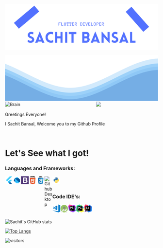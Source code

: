 <p align="center">
  <img src="https://github.com/Sachitbansal/Sachitbansal/blob/main/name-logo%20(1).png" width="auto" height="auto">
</p>	
<img src="https://raw.githubusercontent.com/fredgrott/FredGrott/gh-pages/waves.svg" width="100%" height="150">

<img align="left" alt="Brain" width="300" src="https://i.giphy.com/media/26tn33aiTi1jkl6H6/200w.webp">


  <img src="https://github.com/vimalverma558/vimalverma558/blob/v2/img/hello.gif" width="20%">

Greetings Everyone!
         <br />

I Sachit Bansal, Welcome you to my Github Profile

<br/>

# Let's See what I got!

### Languages and Frameworks:
<img align="left" alt="Flutter" width="26px" src="https://github.com/Sachitbansal/Sachitbansal/blob/main/flutter.png" />
<img align="left" alt="Dart" width="26px" src="https://github.com/Sachitbansal/Sachitbansal/blob/main/dart-new.png" />
<img align="left" alt="Bootstrap" width="26px" src="https://github.com/Sachitbansal/Sachitbansal/blob/main/bootsstrap.png" />
<img align="left" alt="HTML5" width="26px" src="https://raw.githubusercontent.com/github/explore/80688e429a7d4ef2fca1e82350fe8e3517d3494d/topics/html/html.png" />
<img align="left" alt="CSS3" width="26px" src="https://raw.githubusercontent.com/github/explore/80688e429a7d4ef2fca1e82350fe8e3517d3494d/topics/css/css.png" />
<img align="left" alt="Github Desktop" width="26px" src="https://dl2.macupdate.com/images/icons256/39062.png?d=1522354604" />
<img align="left" alt="Python" width="26px" src="https://raw.githubusercontent.com/github/explore/80688e429a7d4ef2fca1e82350fe8e3517d3494d/topics/python/python.png" />

<br>
<br>

### Code IDE's:
<img align="left" alt="Visual Studio Code" width="26px" src="https://raw.githubusercontent.com/github/explore/80688e429a7d4ef2fca1e82350fe8e3517d3494d/topics/visual-studio-code/visual-studio-code.png" />
<img align="left" alt="Android" width="26px" src="https://github.com/Sachitbansal/Sachitbansal/blob/main/android.png" />
<img align="left" alt="PHPStorm" width="26px" src="https://github.com/Sachitbansal/Sachitbansal/blob/main/phpstorm.png" />
<img align="left" alt="Pycharm" width="26px" src="https://github.com/Sachitbansal/Sachitbansal/blob/main/pycharm.png" />
<img align="left" alt="Intelij" width="26px" src="https://github.com/Sachitbansal/Sachitbansal/blob/main/intelijidea.png" />

<br />
<br>

![Sachit's GitHub stats](https://github-readme-stats.vercel.app/api?username=Sachitbansal&show_icons=true&theme=radical)


[![Top Langs](https://github-readme-stats.vercel.app/api/top-langs/?username=Sachitbansal&layout=compact&show_icons=true&include_all_commits=true&bg_color=0,73FA79,73FDFF,7A81FF&theme=graywhite)](https://github.com/IshaanXCoder/github-readme-stats)

![visitors](https://visitor-badge.glitch.me/badge?page_id=Sachitbansal.visitor-badge)
 
